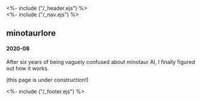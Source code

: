 <!DOCTYPE html>
<html>
<head>
<%- include ("/_header.ejs") %>
</head>
<body>
<div class="wrapper">
<%- include ("/_nav.ejs") %>
<section class="main-content">
<h1 class="post-title">minotaurlore</h1>
<h4 class="post-meta">2020-08</h4>

After six years of being vaguely confused about minotaur AI, I finally figured out how it works.

(this page is under construction!)

</section>
<%- include ("/_footer.ejs") %>
</body>
</html>
